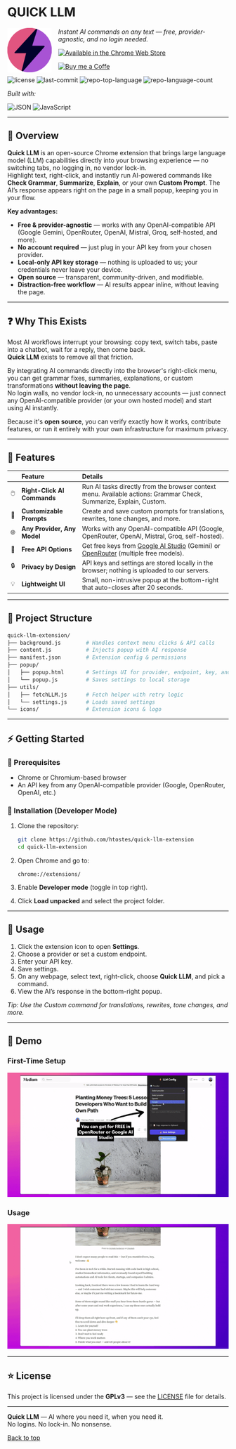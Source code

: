 <div id="top">

# QUICK LLM

<img src="icons/logo.svg" width="20%" align="left" style="margin-right: 15px">

<em>Instant AI commands on any text — free, provider-agnostic, and no login needed.</em>

[![Available in the Chrome Web Store](https://img.shields.io/badge/Add%20to%20Chrome-4285F4?logo=google-chrome&logoColor=white&style=for-the-badge&color=blueviolet)](https://chrome.google.com/webstore/detail/fkgkmfghdnniolojflnpmhdibhnapilp)

[![Buy me a Coffe](https://img.shields.io/badge/Buy%20Me%20a%20Coffe-4285F4?logo=kofi&logoColor=white&style=for-the-badge&color=blueviolet)](https://ko-fi.com/I2I31IJ3HP)

<img src="https://img.shields.io/github/license/htostes/quick-llm-extension?style=for-the-badge&logo=opensourceinitiative&logoColor=white&color=blueviolet" alt="license">
<img src="https://img.shields.io/github/last-commit/htostes/quick-llm-extension?style=for-the-badge&logo=git&logoColor=white&color=blueviolet" alt="last-commit">
<img src="https://img.shields.io/github/languages/top/htostes/quick-llm-extension?style=for-the-badge&color=blueviolet" alt="repo-top-language">
<img src="https://img.shields.io/github/languages/count/htostes/quick-llm-extension?style=for-the-badge&color=blueviolet" alt="repo-language-count">

<em>Built with:</em>

<img src="https://img.shields.io/badge/JSON-000000.svg?style=for-the-badge&logo=JSON&logoColor=white" alt="JSON">
<img src="https://img.shields.io/badge/JavaScript-F7DF1E.svg?style=for-the-badge&logo=JavaScript&logoColor=black" alt="JavaScript">

<br clear="left"/>

</div>

---

## 🔮 Overview

**Quick LLM** is an open-source Chrome extension that brings large language model (LLM) capabilities directly into your browsing experience — no switching tabs, no logging in, no vendor lock-in.  
Highlight text, right-click, and instantly run AI-powered commands like **Check Grammar**, **Summarize**, **Explain**, or your own **Custom Prompt**. The AI’s response appears right on the page in a small popup, keeping you in your flow.

**Key advantages:**

-   **Free & provider-agnostic** — works with any OpenAI-compatible API (Google Gemini, OpenRouter, OpenAI, Mistral, Groq, self-hosted, and more).
-   **No account required** — just plug in your API key from your chosen provider.
-   **Local-only API key storage** — nothing is uploaded to us; your credentials never leave your device.
-   **Open source** — transparent, community-driven, and modifiable.
-   **Distraction-free workflow** — AI results appear inline, without leaving the page.

---

## ❓ Why This Exists

Most AI workflows interrupt your browsing: copy text, switch tabs, paste into a chatbot, wait for a reply, then come back.  
**Quick LLM** exists to remove all that friction.

By integrating AI commands directly into the browser's right-click menu, you can get grammar fixes, summaries, explanations, or custom transformations **without leaving the page**.  
No login walls, no vendor lock-in, no unnecessary accounts — just connect any OpenAI-compatible provider (or your own hosted model) and start using AI instantly.

Because it's **open source**, you can verify exactly how it works, contribute features, or run it entirely with your own infrastructure for maximum privacy.

---

## 💫 Features

|     | Feature                     | Details                                                                                                                                    |
| :-: | :-------------------------- | :----------------------------------------------------------------------------------------------------------------------------------------- |
| 🖱️  | **Right-Click AI Commands** | Run AI tasks directly from the browser context menu. Available actions: Grammar Check, Summarize, Explain, Custom.                         |
| 📝  | **Customizable Prompts**    | Create and save custom prompts for translations, rewrites, tone changes, and more.                                                         |
| 🌐  | **Any Provider, Any Model** | Works with any OpenAI-compatible API (Google, OpenRouter, OpenAI, Mistral, Groq, self-hosted).                                             |
| 🎁  | **Free API Options**        | Get free keys from [Google AI Studio](https://aistudio.google.com) (Gemini) or [OpenRouter](https://openrouter.ai) (multiple free models). |
| 🔒  | **Privacy by Design**       | API keys and settings are stored locally in the browser; nothing is uploaded to our servers.                                               |
| 💡  | **Lightweight UI**          | Small, non-intrusive popup at the bottom-right that auto-closes after 20 seconds.                                                          |

---

## 🌌 Project Structure

```sh
quick-llm-extension/
├── background.js        # Handles context menu clicks & API calls
├── content.js           # Injects popup with AI response
├── manifest.json        # Extension config & permissions
├── popup/
│   ├── popup.html       # Settings UI for provider, endpoint, key, and model
│   └── popup.js         # Saves settings to local storage
├── utils/
│   ├── fetchLLM.js      # Fetch helper with retry logic
│   └── settings.js      # Loads saved settings
└── icons/               # Extension icons & logo
```

---

## ⚡ Getting Started

### 💠 Prerequisites

-   Chrome or Chromium-based browser
-   An API key from any OpenAI-compatible provider (Google, OpenRouter, OpenAI, etc.)

### 🔷 Installation (Developer Mode)

1. Clone the repository:

    ```sh
    git clone https://github.com/htostes/quick-llm-extension
    cd quick-llm-extension
    ```

2. Open Chrome and go to:
    ```
    chrome://extensions/
    ```
3. Enable **Developer mode** (toggle in top right).
4. Click **Load unpacked** and select the project folder.

---

## 🔹 Usage

1. Click the extension icon to open **Settings**.
2. Choose a provider or set a custom endpoint.
3. Enter your API key.
4. Save settings.
5. On any webpage, select text, right-click, choose **Quick LLM**, and pick a command.
6. View the AI’s response in the bottom-right popup.

_Tip: Use the Custom command for translations, rewrites, tone changes, and more._

---

## 🎥 Demo

### First-Time Setup

![Quick LLM - First Time Configuration](demo/first_time_setup.gif)

### Usage

![Quick LLM - Usage Example](demo/usage.gif)

---

## ⭐ License

This project is licensed under the **GPLv3** — see the [LICENSE](LICENSE) file for details.

---

**Quick LLM** — AI where you need it, when you need it.  
No logins. No lock-in. No nonsense.

[Back to top](#top)
